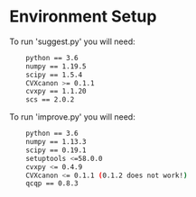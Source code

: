 # Environment Setup

To run 'suggest.py' you will need:
```bash
	python == 3.6
	numpy == 1.19.5
	scipy == 1.5.4
	CVXcanon >= 0.1.1
	cvxpy == 1.1.20
	scs == 2.0.2
```

To run 'improve.py' you will need:
```bash
	python == 3.6
	numpy == 1.13.3
	scipy == 0.19.1
	setuptools <=58.0.0
	cvxpy <= 0.4.9
	CVXcanon <= 0.1.1 (0.1.2 does not work!)
	qcqp == 0.8.3
```
